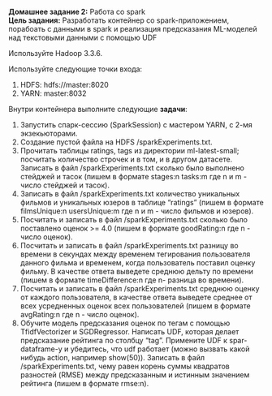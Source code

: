 **Домашнее задание 2:** Работа со spark  
**Цель задания:**
Разработать контейнер со spark-приложением, порабоать с данными в spark и реализация предсказания ML-моделей над текстовыми данными с помощью UDF

Используйте Hadoop 3.3.6.

Используйте следующие точки входа:
1. HDFS: hdfs://master:8020
2. YARN: master:8032

Внутри контейнера выполните следующие **задачи**:
1. Запустить спарк-сессию (SparkSession) с мастером YARN, с 2-мя экзекьюторами.
2. Создание пустой файла на HDFS /sparkExperiments.txt.
3. Прочитать таблицы ratings, tags из директории ml-latest-small; посчитать количество строчек и в том, и в другом датасете. Записать в файл /sparkExperiments.txt сколько было выполнено стейджей и тасок (пишем в формате stages:n tasks:m где n и m - число стейджей и тасок).
4. Записать в файл /sparkExperiments.txt количество уникальных фильмов и уникальных юзеров в таблице “ratings” (пишем в формате filmsUnique:n usersUnique:m где n и m - число фильмов и юзеров).
5. Посчитать и записать в файл /sparkExperiments.txt сколько было поставлено оценок >= 4.0 (пишем в формате goodRating:n где n - число оценок).
6. Посчитать и записать в файл /sparkExperiments.txt разницу во времени в секундах между временем тегирования пользователя данного фильма и временем, когда пользователь поставил оценку фильму. В качестве ответа выведете среднюю дельту по времени (пишем в формате timeDifference:n где n- разница во времени).
7. Посчитать и записать в файл /sparkExperiments.txt среднюю оценку от каждого пользователя, в качестве ответа выведете среднее от всех усредненных оценок всех пользователей (пишем в формате avgRating:n где n - число оценок).
8. Обучите модель предсказания оценок по тегам с помощью TfidfVectorizer и SGDRegressor. Написать UDF, которая делает предсказание рейтинга по столбцу “tag”. Примените UDF к spar-dataframe-у и убедитесь, что udf работает (можно вызвать какой нибудь action, например show(50)). Записать в файл /sparkExperiments.txt, чему равен корень суммы квадратов разностей (RMSE) между предсказанным и истинным значением рейтинга (пишем в формате rmse:n).